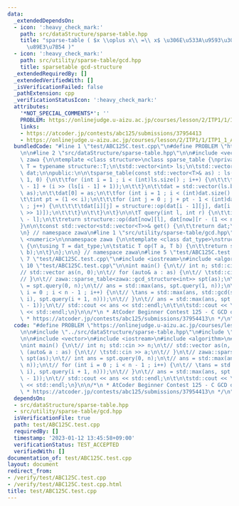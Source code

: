 ```yaml
---
data:
  _extendedDependsOn:
  - icon: ':heavy_check_mark:'
    path: src/dataStructure/sparse-table.hpp
    title: "sparse-table ( $x \\oplus x\\ =\\ x$ \u306E\u533A\u9593\u30AF\u30A8\u30EA\
      \u89E3\u7B54 )"
  - icon: ':heavy_check_mark:'
    path: src/utility/sparse-table/gcd.hpp
    title: sparsetable gcd-structure
  _extendedRequiredBy: []
  _extendedVerifiedWith: []
  _isVerificationFailed: false
  _pathExtension: cpp
  _verificationStatusIcon: ':heavy_check_mark:'
  attributes:
    '*NOT_SPECIAL_COMMENTS*': ''
    PROBLEM: https://onlinejudge.u-aizu.ac.jp/courses/lesson/2/ITP1/1/ITP1_1_A
    links:
    - https://atcoder.jp/contests/abc125/submissions/37954413
    - https://onlinejudge.u-aizu.ac.jp/courses/lesson/2/ITP1/1/ITP1_1_A
  bundledCode: "#line 1 \"test/ABC125C.test.cpp\"\n#define PROBLEM \"https://onlinejudge.u-aizu.ac.jp/courses/lesson/2/ITP1/1/ITP1_1_A\"\
    \n\n#line 2 \"src/dataStructure/sparse-table.hpp\"\n\n#include <vector>\n\nnamespace\
    \ zawa {\n\ntemplate <class structure>\nclass sparse_table {\nprivate:\n\tusing\
    \ T = typename structure::T;\n\tstd::vector<int> ls;\n\tstd::vector<std::vector<T>>\
    \ dat;\n\npublic:\n\n\tsparse_table(const std::vector<T>& as) : ls(as.size() +\
    \ 1, 0) {\n\t\tfor (int i = 1 ; i < (int)ls.size() ; i++) {\n\t\t\tls[i] = ls[i\
    \ - 1] + (i >> (ls[i - 1] + 1));\n\t\t}\n\t\tdat = std::vector(ls.back() + 1,\
    \ as);\n\t\tdat[0] = as;\n\t\tfor (int i = 1 ; i < (int)dat.size() ; i++) {\n\t\
    \t\tint pt = (1 << i);\n\t\t\tfor (int j = 0 ; j + pt - 1 < (int)dat[i].size()\
    \ ; j++) {\n\t\t\t\tdat[i][j] = structure::op(dat[i - 1][j], dat[i - 1][j + (pt\
    \ >> 1)]);\n\t\t\t}\n\t\t}\n\t}\n\n\tT query(int l, int r) {\n\t\tint now = ls[r\
    \ - l];\n\t\treturn structure::op(dat[now][l], dat[now][r - (1 << now)]);\n\t\
    }\n\n\tconst std::vector<std::vector<T>>& get() {\n\t\treturn dat;\n\t}\n\n};\n\
    \n} // namespace zawa\n#line 1 \"src/utility/sparse-table/gcd.hpp\"\n#include\
    \ <numeric>\n\nnamespace zawa {\n\ntemplate <class dat_type>\nstruct gcd_structure\
    \ {\n\tusing T = dat_type;\n\tstatic T op(T a, T b) {\n\t\treturn std::gcd(a,\
    \ b);\n\t}\n};\n\n} // namespace zawa\n#line 5 \"test/ABC125C.test.cpp\"\n\n#line\
    \ 7 \"test/ABC125C.test.cpp\"\n#include <iostream>\n#include <algorithm>\n#line\
    \ 10 \"test/ABC125C.test.cpp\"\n\nint main() {\n\t// int n; std::cin >> n;\n\t\
    // std::vector as(n, 0);\n\t// for (auto& a : as) {\n\t// \tstd::cin >> a;\n\t\
    // }\n\t// zawa::sparse_table<zawa::gcd_structure<int>> spt(as);\n\t// int ans\
    \ = spt.query(0, n);\n\t// ans = std::max(ans, spt.query(1, n));\n\t// for (int\
    \ i = 0 ; i < n - 1 ; i++) {\n\t// \tans = std::max(ans, std::gcd(spt.query(0,\
    \ i), spt.query(i + 1, n)));\n\t// }\n\t// ans = std::max(ans, spt.query(0, n\
    \ - 1));\n\t// std::cout << ans << std::endl;\n\t\n\tstd::cout << \"Hello World\"\
    \ << std::endl;\n}\n\n/*\n * AtCoder Beginner Contest 125 - C GCD on Blackboard\n\
    \ * https://atcoder.jp/contests/abc125/submissions/37954413\n */\n"
  code: "#define PROBLEM \"https://onlinejudge.u-aizu.ac.jp/courses/lesson/2/ITP1/1/ITP1_1_A\"\
    \n\n#include \"../src/dataStructure/sparse-table.hpp\"\n#include \"../src/utility/sparse-table/gcd.hpp\"\
    \n\n#include <vector>\n#include <iostream>\n#include <algorithm>\n#include <numeric>\n\
    \nint main() {\n\t// int n; std::cin >> n;\n\t// std::vector as(n, 0);\n\t// for\
    \ (auto& a : as) {\n\t// \tstd::cin >> a;\n\t// }\n\t// zawa::sparse_table<zawa::gcd_structure<int>>\
    \ spt(as);\n\t// int ans = spt.query(0, n);\n\t// ans = std::max(ans, spt.query(1,\
    \ n));\n\t// for (int i = 0 ; i < n - 1 ; i++) {\n\t// \tans = std::max(ans, std::gcd(spt.query(0,\
    \ i), spt.query(i + 1, n)));\n\t// }\n\t// ans = std::max(ans, spt.query(0, n\
    \ - 1));\n\t// std::cout << ans << std::endl;\n\t\n\tstd::cout << \"Hello World\"\
    \ << std::endl;\n}\n\n/*\n * AtCoder Beginner Contest 125 - C GCD on Blackboard\n\
    \ * https://atcoder.jp/contests/abc125/submissions/37954413\n */\n"
  dependsOn:
  - src/dataStructure/sparse-table.hpp
  - src/utility/sparse-table/gcd.hpp
  isVerificationFile: true
  path: test/ABC125C.test.cpp
  requiredBy: []
  timestamp: '2023-01-12 13:45:58+09:00'
  verificationStatus: TEST_ACCEPTED
  verifiedWith: []
documentation_of: test/ABC125C.test.cpp
layout: document
redirect_from:
- /verify/test/ABC125C.test.cpp
- /verify/test/ABC125C.test.cpp.html
title: test/ABC125C.test.cpp
---
```

